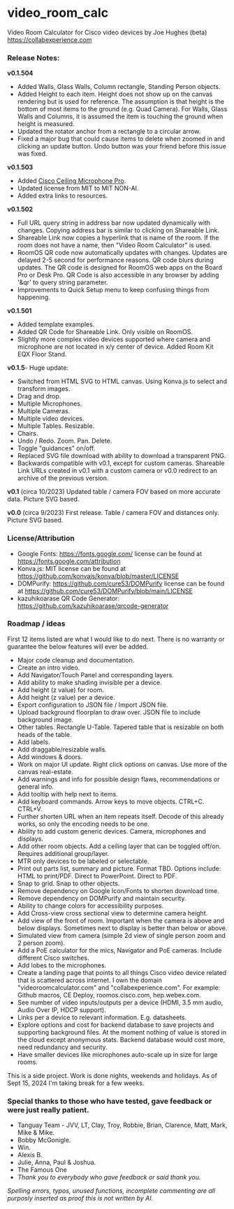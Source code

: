 # video_room_calc 
Video Room Calculator for Cisco video devices by Joe Hughes (beta)
https://collabexperience.com 

### Release Notes:

**v0.1.504**
- Added Walls, Glass Walls, Column rectangle, Standing Person objects. 
- Added Height to each item. Height does not show up on the canvas rendering but is used for reference.  The assumption is that height is the bottom of most items to the ground (e.g. Quad Camera). For Walls, Glass Walls and Columns, it is assumed the item is touching the ground when height is measured.
- Updated the rotator anchor from a rectangle to a circular arrow. 
- Fixed a major bug that could cause items to delete when zoomed in and clicking an update button. Undo button was your friend before this issue was fixed. 

**v0.1.503**
- Added [Cisco Ceiling Microphone Pro](https://www.cisco.com/c/en/us/products/collateral/collaboration-endpoints/collaboration-peripherals/ceiling-microphone-pro-ds.html).
- Updated license from MIT to MIT NON-AI. 
- Added extra links to resources. 

**v0.1.502**
- Full URL query string in address bar now updated dynamically with changes. Copying address bar is similar to clicking on Shareable Link.
- Shareable Link now copies a hyperlink that is name of the room.  If the room does not have a name, then "Video Room Calculator" is used.
- RoomOS QR code now automatically updates with changes. Updates are delayed 2-5 second for performance reasons.  QR code blurs during updates.  The QR code is designed for RoomOS web apps on the Board Pro or Desk Pro. QR Code is also accessible in any browser by adding '&qr' to query string parameter.  
- Improvements to Quick Setup menu to keep confusing things from happening.

**v0.1.501**
- Added template examples. 
- Added QR Code for Shareable Link. Only visible on RoomOS.
- Slightly more complex video devices supported where camera and microphone are not located in x/y center of device. Added Room Kit EQX Floor Stand. 

**v0.1.5**- 
Huge update: 
- Switched from HTML SVG to HTML canvas. Using Konva.js to select and transform images. 
- Drag and drop.
- Multiple Microphones.
- Multiple Cameras.
- Multiple video devices. 
- Multiple Tables. Resizable.
- Chairs. 
- Undo / Redo. Zoom. Pan. Delete. 
- Toggle "guidances" on/off.
- Replaced SVG file download with ability to download a transparent PNG.
- Backwards compatible with v0.1, except for custom cameras.  Shareable Link URLs created in v0.1 with a custom camera or v0.0 redirect to an archive of the previous version. 

**v0.1** 
(circa 10/2023) Updated table / camera FOV based on more accurate data. Picture  SVG based. 

**v0.0** 
(circa 9/2023) First release.  Table / camera FOV and distances only. Picture SVG based. 

### License/Attribution 
- Google Fonts: https://fonts.google.com/ license can be found at https://fonts.google.com/attribution
- Konva.js: MIT license can be found at https://github.com/konvajs/konva/blob/master/LICENSE
- DOMPurify: https://github.com/cure53/DOMPurify license can be found at https://github.com/cure53/DOMPurify/blob/main/LICENSE
- kazuhikoarase QR Code Generator: https://github.com/kazuhikoarase/qrcode-generator 

### Roadmap / ideas
First 12 items listed are what I would like to do next. There is no warranty or guarantee the below features will ever be added. 
- Major code cleanup and documentation. 
- Create an intro video.
- Add Navigator/Touch Panel and corresponding layers. 
- Add ability to make shading invisible per a device.
- Add height (z value) for room.
- Add height (z value) per a device.
- Export configuration to JSON file / Import JSON file. 
- Upload background floorplan to draw over. JSON file to include background image.
- Other tables. Rectangle U-Table. Tapered table that is resizable on both heads of the table.
- Add labels.
- Add draggable/resizable walls.
- Add windows & doors.
- Work on major UI update. Right click options on canvas. Use more of the canvas real-estate.
- Add warnings and info for possible design flaws, recommendations or general info.
- Add tooltip with help next to items.
- Add keyboard commands. Arrow keys to move objects. CTRL+C. CTRL+V.
- Further shorten URL when an item repeats itself. Decode of this already works, so only the encoding needs to be one. 
- Ability to add custom generic devices.  Camera, microphones and displays. 
- Add other room objects. Add a ceiling layer that can be toggled off/on. Requires additional group/layer. 
- MTR only devices to be labeled or selectable. 
- Print out parts list, summary and picture. Format TBD. Options include: HTML to print/PDF. Direct to PowerPoint. Direct to PDF. 
- Snap to grid. Snap to other objects.
- Remove dependency on Google Icon/Fonts to shorten download time. 
- Remove dependency on DOMPurify and maintain security.
- Ability to change colors for accessibility purposes. 
- Add Cross-view cross sectional view to determine camera height. 
- Add view of the front of room. Important when the camera is above and below displays.  Sometimes next to display is better than below or above. 
- Simulated view from camera (simple 2d view of single person zoom and 2 person zoom).
- Add a PoE calculator for the mics, Navigator and PoE cameras. Include different Cisco switches. 
- Add lobes to the microphones. 
- Create a landing page that points to all things Cisco video device related that is scattered across internet. I own the domain "videoroomcalculator.com" and "collabexperience.com".  For example: Github macros, CE Deploy, roomos.cisco.com, hep.webex.com. 
- See number of video inputs/outputs per a device (HDMI, 3.5 mm audio, Audio Over IP, HDCP support). 
- Links per a device to relevant information. E.g. datasheets.
- Explore options and cost for backend database to save projects and supporting background files. At the moment nothing of value is stored in the cloud except anonymous stats.  Backend database would cost more, need redundancy and security.
- Have smaller devices like microphones auto-scale up in size for large rooms. 

This is a side project. Work is done nights, weekends and holidays.  As of Sept 15, 2024 I'm taking break for a few weeks. 

### Special thanks to those who have tested, gave feedback or were just really patient.
- Tanguay Team - JVV, LT, Clay, Troy, Robbie, Brian, Clarence, Matt, Mark, Mike & Mike. 
- Bobby McGonigle. 
- Win.
- Alexis B. 
- Julie, Anna, Paul & Joshua.
- The Famous One
- *Thank you to everybody who gave feedback or said thank you.*

_Spelling errors, typos, unused functions, incomplete commenting are all purposly inserted as proof this is not written by AI._ 









